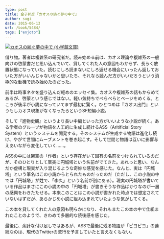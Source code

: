 ```yaml
---
type: post
title: 金子邦彦『カオスの紡ぐ夢の中で』
author: sugi
date: 2015-06-13
url: /book/5484/
tags: ["enjoto"]
---
```

<a href="http://www.amazon.co.jp/exec/obidos/ASIN/4094020810/chezsugi-22/ref=nosim/" onclick="_gaq.push(['_trackEvent', 'outbound-article', 'http://www.amazon.co.jp/exec/obidos/ASIN/4094020810/chezsugi-22/ref=nosim/', ' ']);" name="amazletlink" target="_blank"><img src="http://i2.wp.com/ecx.images-amazon.com/images/I/21EK153HAYL._SL160_.jpg?w=660" alt="カオスの紡ぐ夢の中で (小学館文庫)" class="alignleft" data-recalc-dims="1" /> </a>

借り物。著者は複雑系の研究者だ。読み始める前は、カオス理論や複雑系の一般向けの啓蒙書だと思い込んでいて、貸してくれた人の意図もわからず、長らく放置状態になっていた。読むにしろ読まないにしろ返せる機会にいったん返しておいた方がいいんじゃないかと思いたち、それなら読んだ方がいいだろうという消極的な動機で読み始めたのだった。

前半は時事ネタを盛り込んだ軽めのエッセイ集。カオスや複雑系の話もからめてあるが、啓蒙という感じではない。軽い気持ちでぺらぺらとページをめくる。ところが後半が小説になっていてまず最初に驚く。ひとつめは『カオス出門』というもしカオス現象がなくなったらというSF短編小説。

そして『進物史観』というより長い中編といった方がいいような小説が続く。ある学者のグループが物語を人工的に生成し続けるASS（Aritificial Story System）というシステムを開発する。そのシステムが生成する物語は進化し続け、やがて世間にムーブメントを巻き起こす。そして世間と物語は互いに影響与えあいながら変化していく……。

ASSの中には架空の「作者」という存在がいて固有の名前をつけられているのだが、そのひとりとして唐突に円城塔という名前がでてきた。あれっと思い、なんだか虚構と現実が入り混じるような奇妙な感覚を感じた。なんと、実は「円城塔」という筆名はこの小説からとられたものだったのだ（ただし、この小説の中では「円城塔」が姓で、「李久」という名前が別にある）。現実の円城塔が書いている作品はまさにこの小説の中の「円城塔」が書きそうな作品ばかりなのが一層の感興をわきたたせる。本来このことはこの小説が書かれた時点では想定されていないはずだが、あらかじめ小説に組み込まれていたような気がしてくる。

この本を貸してくれた人の意図も明らかになり、それもまたこの本の中で仕組まれたことのようで、きわめて多層的な読後感を感じた。

最後に、余計な付け足しではあるが、ASSで最後に残る物語が「ピヨピヨ」の連続なのは、現代のTwitterの流行を予言していたと言えなくもない。
